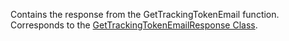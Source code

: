 Contains the response from the GetTrackingTokenEmail function.
Corresponds to the [GetTrackingTokenEmailResponse Class](https://msdn.microsoft.com/library/microsoft.crm.sdk.messages.gettrackingtokenemailresponse.aspx).
